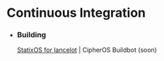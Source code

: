 # Continuous Integration # 

- ### Building ###

  [StatixOS for lancelot](https://github.com/henloscape/statix) | CipherOS Buildbot (soon)